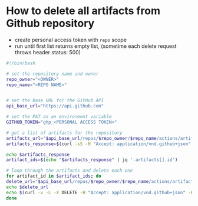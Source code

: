 # How to delete all artifacts from Github repository 

- create personal access token with `repo` scope
- run until first list returns empty list, (sometime each delete request throws header status: 500)

```bash 
#!/bin/bash

# set the repository name and owner
repo_owner="<OWNER>"
repo_name="<REPO NAME>"


# set the base URL for the GitHub API
api_base_url="https://api.github.com"

# set the PAT as an environment variable
GITHUB_TOKEN="ghp_<PERSONAL ACCESS TOKEN>"

# get a list of artifacts for the repository
artifacts_url="$api_base_url/repos/$repo_owner/$repo_name/actions/artifacts"
artifacts_response=$(curl -sS -H "Accept: application/vnd.github+json" -H "Authorization: Bearer $GITHUB_TOKEN" -H "X-GitHub-Api-Version: 2022-11-28" "$artifacts_url")

echo $artifacts_response
artifact_ids=$(echo "$artifacts_response" | jq '.artifacts[].id')

# loop through the artifacts and delete each one
for artifact_id in $artifact_ids; do
delete_url="$api_base_url/repos/$repo_owner/$repo_name/actions/artifacts/$artifact_id"
echo $delete_url
echo $(curl -v -L -X DELETE -H "Accept: application/vnd.github+json" -H "Authorization: Bearer $GITHUB_TOKEN" -H "X-GitHub-Api-Version: 2022-11-28" "$delete_url")
done
```
